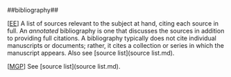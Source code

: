 ##bibliography##

\[[EE](SOURCES.md#EE)\]  A list of sources relevant to the subject at hand, citing each source in full. An *annotated* bibliography is one that discusses the sources in addition to providing full citations. A bibliography typically does not cite individual manuscripts or documents; rather, it cites a collection or series in which the manuscript appears. Also see [source list](source list.md).

\[[MGP](SOURCES.md#MGP)\] See [source list](source list.md).
